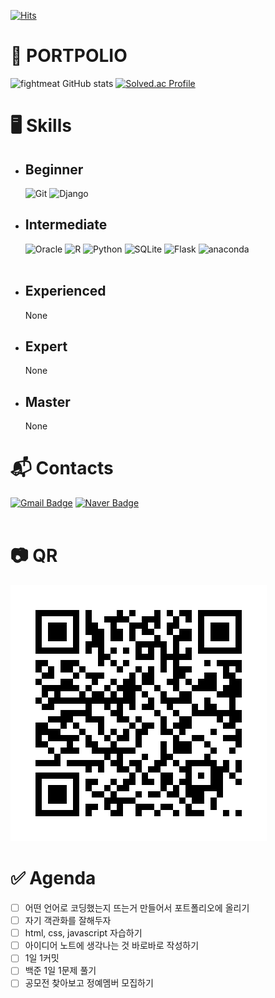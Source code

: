 [![Hits](https://hits.seeyoufarm.com/api/count/incr/badge.svg?url=https%3A%2F%2Fgithub.com%2Ffightmeat&count_bg=%233DA5C8&title_bg=%23113BD0&icon=&icon_color=%23E7E7E7&title=hits&edge_flat=false)](https://hits.seeyoufarm.com)

# 📝 PORTPOLIO

![fightmeat GitHub stats](https://github-readme-stats.vercel.app/api?username=fightmeat&show_icons=true&theme=nightowl)
[![Solved.ac Profile](http://mazassumnida.wtf/api/v2/generate_badge?boj=fightmeat)](https://solved.ac/fightmeat/)

# 🖥 Skills

- ## Beginner
  ![Git](https://img.shields.io/badge/Git-F05032.svg?&style=flat-square&logo=Git&logoColor=white)
  ![Django](https://img.shields.io/badge/Django-092E20.svg?&style=flat-square&logo=Django&logoColor=white)
  <!-- B1 : 기본적인 프로그래밍 개념을 이해하고 있다 (변수, 반복문, 조건문 등).
       B2 : 간단한 프로그램을 작성할 수 있다.-->
- ## Intermediate
  ![Oracle](https://img.shields.io/badge/Oracle-F80000.svg?&style=flat-square&logo=Oracle&logoColor=white)
  ![R](https://img.shields.io/badge/R-276DC3.svg?&style=flat-square&logo=R&logoColor=white)
  ![Python](https://img.shields.io/badge/Python-3776AB.svg?&style=flat-square&logo=Python&logoColor=white)
  ![SQLite](https://img.shields.io/badge/SQLite-003B57.svg?&style=flat-square&logo=SQLite&logoColor=white)
  ![Flask](https://img.shields.io/badge/Flask-000000.svg?&style=flat-square&logo=Flask&logoColor=white)
  ![anaconda](https://img.shields.io/badge/anaconda-44A833.svg?&style=flat-square&logo=anaconda&logoColor=white)<br><br>
  <!-- I1 : 데이터 구조(배열, 리스트, 딕셔너리 등)를 이해하고 사용할 수 있다.
       I2 : 여러 개의 함수를 사용하여 중급 수준의 프로그램을 작성할 수 있다.-->

- ## Experienced
  None
  <!-- E1 : 객체 지향 프로그래밍 및 디자인 패턴을 이해하고 있으며, 복잡한 프로그램을 작성할 수 있다.
       E2 : 코드 최적화와 디버깅에 능숙하다.-->
- ## Expert
  None
  <!-- EX1 : 대규모 소프트웨어 프로젝트를 성공적으로 완료할 수 있는 경험이 있다.
       EX2 : 고급 알고리즘을 이해하고 설계할 수 있다.-->
- ## Master
  None
  <!-- M1 : 다양한 기술 스택과 프레임워크를 숙지하고 있다.
       M2 : 새로운 기술을 빠르게 학습하고 팀을 이끌 수 있는 리더십 능력이 있다.-->

# 📬 Contacts

[![Gmail Badge](https://img.shields.io/badge/Gmail-d14836?style=flat-square&logo=Gmail&logoColor=white&link=mailto:nilping41@gmail.com)](mailto:niling41@gmail.com)
[![Naver Badge](https://img.shields.io/badge/Naver-03C75A?style=flat-square&logo=Naver&logoColor=white&link=mailto:lees4144@naver.com)](mailto:lees4144@naver.com)<br><br>

# 📷 QR

<img src="https://github.com/fightmeat/photos/blob/c4187bb6f7ba34bf09ed4d484e1bd67a9e573dfb/QR.png">
<!-- 카메라로 찍으면 밑에 값이 나오는데 QR로 변환한거에요 TRACSE_ID=AIG20210000313652,TRACSE_TME=10,CRSE_TRACSE_SE=C0061 -->

# ✅ Agenda

- [ ] 어떤 언어로 코딩했는지 뜨는거 만들어서 포트폴리오에 올리기
- [ ] 자기 객관화를 잘해두자
- [ ] html, css, javascript 자습하기
- [ ] 아이디어 노트에 생각나는 것 바로바로 작성하기
- [ ] 1일 1커밋
- [ ] 백준 1일 1문제 풀기
- [ ] 공모전 찾아보고 정예멤버 모집하기
